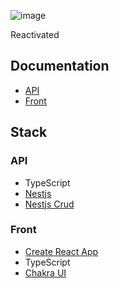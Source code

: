 ![image](https://user-images.githubusercontent.com/1102595/81568342-ea672c00-939d-11ea-8cd2-98270005822e.png)

Reactivated

## Documentation 
- [API](api/README.md)
- [Front](front/README.md)


## Stack

### API
- TypeScript
- [Nestjs](https://nestjs.com/)
- [Nestjs Crud](https://github.com/nestjsx/crud)

### Front
- [Create React App](https://github.com/facebook/create-react-app)
- TypeScript
- [Chakra UI](https://chakra-ui.com/)
